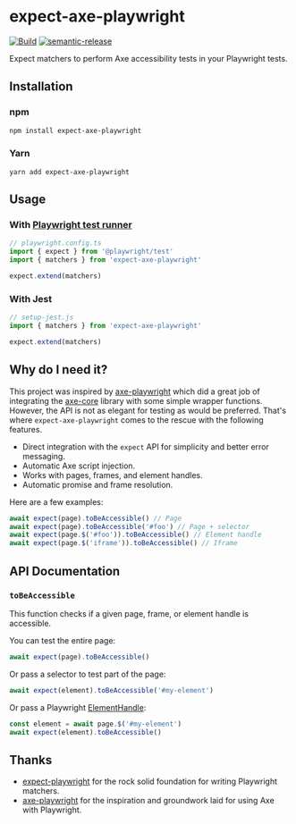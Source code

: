 # expect-axe-playwright

[![Build](https://github.com/Widen/expect-axe-playwright/actions/workflows/build.yml/badge.svg)](https://github.com/Widen/expect-axe-playwright/actions/workflows/build.yml)
[![semantic-release](https://img.shields.io/badge/%20%20%F0%9F%93%A6%F0%9F%9A%80-semantic--release-e10079.svg)](https://github.com/semantic-release/semantic-release)

Expect matchers to perform Axe accessibility tests in your Playwright tests.

## Installation

### npm

```sh
npm install expect-axe-playwright
```

### Yarn

```
yarn add expect-axe-playwright
```

## Usage

### With [Playwright test runner](https://playwright.dev/docs/test-intro/)

```ts
// playwright.config.ts
import { expect } from '@playwright/test'
import { matchers } from 'expect-axe-playwright'

expect.extend(matchers)
```

### With Jest

```js
// setup-jest.js
import { matchers } from 'expect-axe-playwright'

expect.extend(matchers)
```

## Why do I need it?

This project was inspired by [axe-playwright](https://github.com/abhinaba-ghosh/axe-playwright) which did a great job of integrating the [axe-core](https://github.com/dequelabs/axe-core) library with some simple wrapper functions. However, the API is not as elegant for testing as would be preferred. That's where `expect-axe-playwright` comes to the rescue with the following features.

- Direct integration with the `expect` API for simplicity and better error messaging.
- Automatic Axe script injection.
- Works with pages, frames, and element handles.
- Automatic promise and frame resolution.

Here are a few examples:

```js
await expect(page).toBeAccessible() // Page
await expect(page).toBeAccessible('#foo') // Page + selector
await expect(page.$('#foo')).toBeAccessible() // Element handle
await expect(page.$('iframe')).toBeAccessible() // Iframe
```

## API Documentation

### `toBeAccessible`

This function checks if a given page, frame, or element handle is accessible.

You can test the entire page:

```js
await expect(page).toBeAccessible()
```

Or pass a selector to test part of the page:

```js
await expect(element).toBeAccessible('#my-element')
```

Or pass a Playwright [ElementHandle]:

```js
const element = await page.$('#my-element')
await expect(element).toBeAccessible()
```

## Thanks

- [expect-playwright](https://github.com/playwright-community/expect-playwright) for the rock solid foundation for writing Playwright matchers.
- [axe-playwright](https://github.com/abhinaba-ghosh/axe-playwright) for the inspiration and groundwork laid for using Axe with Playwright.

[elementhandle]: https://playwright.dev/docs/api/class-elementhandle/
